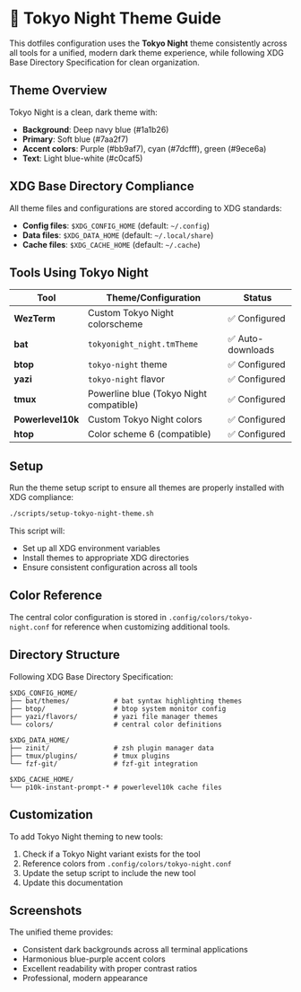 # 🎨 Tokyo Night Theme Guide

This dotfiles configuration uses the **Tokyo Night** theme consistently across all tools for a unified, modern dark theme experience, while following XDG Base Directory Specification for clean organization.

## Theme Overview

Tokyo Night is a clean, dark theme with:
- **Background**: Deep navy blue (#1a1b26)
- **Primary**: Soft blue (#7aa2f7)
- **Accent colors**: Purple (#bb9af7), cyan (#7dcfff), green (#9ece6a)
- **Text**: Light blue-white (#c0caf5)

## XDG Base Directory Compliance

All theme files and configurations are stored according to XDG standards:
- **Config files**: `$XDG_CONFIG_HOME` (default: `~/.config`)
- **Data files**: `$XDG_DATA_HOME` (default: `~/.local/share`)
- **Cache files**: `$XDG_CACHE_HOME` (default: `~/.cache`)

## Tools Using Tokyo Night

| Tool | Theme/Configuration | Status |
|------|-------------------|---------|
| **WezTerm** | Custom Tokyo Night colorscheme | ✅ Configured |
| **bat** | `tokyonight_night.tmTheme` | ✅ Auto-downloads |
| **btop** | `tokyo-night` theme | ✅ Configured |
| **yazi** | `tokyo-night` flavor | ✅ Configured |
| **tmux** | Powerline blue (Tokyo Night compatible) | ✅ Configured |
| **Powerlevel10k** | Custom Tokyo Night colors | ✅ Configured |
| **htop** | Color scheme 6 (compatible) | ✅ Configured |

## Setup

Run the theme setup script to ensure all themes are properly installed with XDG compliance:

```bash
./scripts/setup-tokyo-night-theme.sh
```

This script will:
- Set up all XDG environment variables
- Install themes to appropriate XDG directories
- Ensure consistent configuration across all tools

## Color Reference

The central color configuration is stored in `.config/colors/tokyo-night.conf` for reference when customizing additional tools.

## Directory Structure

Following XDG Base Directory Specification:

```
$XDG_CONFIG_HOME/
├── bat/themes/           # bat syntax highlighting themes
├── btop/                 # btop system monitor config
├── yazi/flavors/         # yazi file manager themes
└── colors/               # central color definitions

$XDG_DATA_HOME/
├── zinit/                # zsh plugin manager data
├── tmux/plugins/         # tmux plugins
└── fzf-git/              # fzf-git integration

$XDG_CACHE_HOME/
└── p10k-instant-prompt-* # powerlevel10k cache files
```

## Customization

To add Tokyo Night theming to new tools:
1. Check if a Tokyo Night variant exists for the tool
2. Reference colors from `.config/colors/tokyo-night.conf`
3. Update the setup script to include the new tool
4. Update this documentation

## Screenshots

The unified theme provides:
- Consistent dark backgrounds across all terminal applications
- Harmonious blue-purple accent colors
- Excellent readability with proper contrast ratios
- Professional, modern appearance
